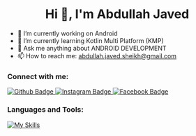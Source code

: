  <h1 align="center">Hi 👋, I'm Abdullah Javed</h1>

- 🔭 I’m currently working on Android 
- 🌱 I’m currently learning Kotlin Multi Platform (KMP)
- 💬 Ask me anything about ANDROID DEVELOPMENT 
- 📫 How to reach me: abdullah.javed.sheikh@gmail.com
  
### Connect with me:
<div id="badges">
  <a href="https://github.com/pasionatedeveloper">
    <img src="https://img.shields.io/badge/Github-white?style=for-the-badge&logo=Github&logoColor=black" alt="Github Badge"/>
  </a>
   <a href="https://www.instagram.com/sheikh_abdullah_98?igsh=emMyaHF6eHdsNHZs">
    <img src="https://img.shields.io/badge/Instagram-purple?style=for-the-badge&logo=instagram&logoColor=white" alt="Instagram Badge"/>
  </a>
   <a href="https://www.facebook.com/share/1CzFfQLrxh/">
    <img src="https://img.shields.io/badge/Facebook-blue?style=for-the-badge&logo=facebook&logoColor=white" alt="Facebook Badge"/>
  </a>
</div>

### Languages and Tools:
[![My Skills](https://skillicons.dev/icons?i=android,java,kotlin,firebase,github,git,postman,figma&perline=5)](https://skillicons.dev)
